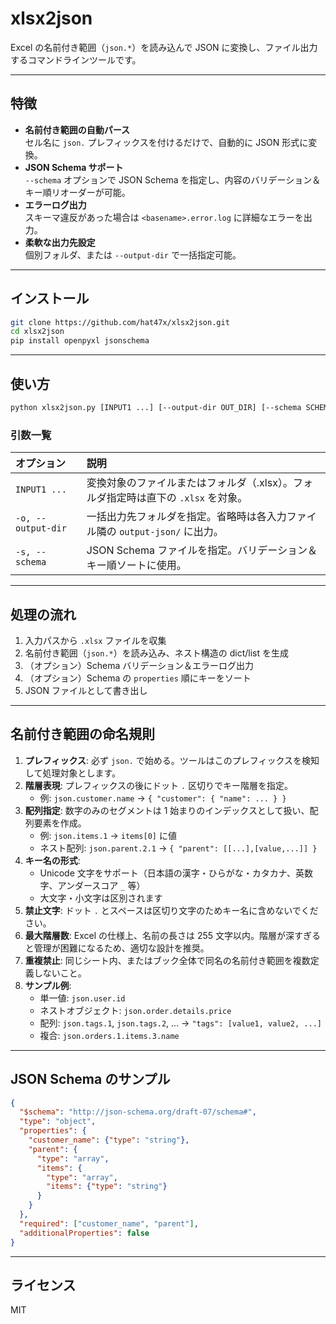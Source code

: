 # xlsx2json

Excel の名前付き範囲（`json.*`）を読み込んで JSON に変換し、ファイル出力するコマンドラインツールです。

---

## 特徴

- **名前付き範囲の自動パース**  
  セル名に `json.` プレフィックスを付けるだけで、自動的に JSON 形式に変換。
- **JSON Schema サポート**  
  `--schema` オプションで JSON Schema を指定し、内容のバリデーション＆キー順リオーダーが可能。
- **エラーログ出力**  
  スキーマ違反があった場合は `<basename>.error.log` に詳細なエラーを出力。
- **柔軟な出力先設定**  
  個別フォルダ、または `--output-dir` で一括指定可能。

---

## インストール

```bash
git clone https://github.com/hat47x/xlsx2json.git
cd xlsx2json
pip install openpyxl jsonschema
```

---

## 使い方

```bash
python xlsx2json.py [INPUT1 ...] [--output-dir OUT_DIR] [--schema SCHEMA_FILE]
```

### 引数一覧

| オプション                | 説明                                                         |
|:-------------------------|:------------------------------------------------------------|
| `INPUT1 ...`             | 変換対象のファイルまたはフォルダ（.xlsx）。フォルダ指定時は直下の `.xlsx` を対象。 |
| `-o, --output-dir`       | 一括出力先フォルダを指定。省略時は各入力ファイル隣の `output-json/` に出力。         |
| `-s, --schema`           | JSON Schema ファイルを指定。バリデーション＆キー順ソートに使用。                     |

---

## 処理の流れ

1. 入力パスから `.xlsx` ファイルを収集
2. 名前付き範囲（`json.*`）を読み込み、ネスト構造の dict/list を生成
3. （オプション）Schema バリデーション＆エラーログ出力
4. （オプション）Schema の `properties` 順にキーをソート
5. JSON ファイルとして書き出し

---

## 名前付き範囲の命名規則

1. **プレフィックス**: 必ず `json.` で始める。ツールはこのプレフィックスを検知して処理対象とします。
2. **階層表現**: プレフィックスの後にドット `.` 区切りでキー階層を指定。
   - 例: `json.customer.name` → `{ "customer": { "name": ... } }`
3. **配列指定**: 数字のみのセグメントは 1 始まりのインデックスとして扱い、配列要素を作成。
   - 例: `json.items.1` → `items[0]` に値
   - ネスト配列: `json.parent.2.1` → `{ "parent": [[...],[value,...]] }`
4. **キー名の形式**:
   - Unicode 文字をサポート（日本語の漢字・ひらがな・カタカナ、英数字、アンダースコア `_` 等）
   - 大文字・小文字は区別されます
5. **禁止文字**: ドット `.` とスペースは区切り文字のためキー名に含めないでください。
6. **最大階層数**: Excel の仕様上、名前の長さは 255 文字以内。階層が深すぎると管理が困難になるため、適切な設計を推奨。
7. **重複禁止**: 同じシート内、またはブック全体で同名の名前付き範囲を複数定義しないこと。
8. **サンプル例**:
   - 単一値: `json.user.id`
   - ネストオブジェクト: `json.order.details.price`
   - 配列: `json.tags.1`, `json.tags.2`, ... → `"tags": [value1, value2, ...]`
   - 複合: `json.orders.1.items.3.name`

---

## JSON Schema のサンプル

```json
{
  "$schema": "http://json-schema.org/draft-07/schema#",
  "type": "object",
  "properties": {
    "customer_name": {"type": "string"},
    "parent": {
      "type": "array",
      "items": {
        "type": "array",
        "items": {"type": "string"}
      }
    }
  },
  "required": ["customer_name", "parent"],
  "additionalProperties": false
}
```

---

## ライセンス

MIT
```
